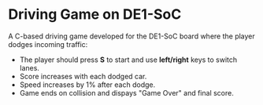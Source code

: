 # Driving Game on DE1-SoC
A C-based driving game developed for the DE1-SoC board where the player dodges incoming traffic:
- The player should press **S** to start and use **left/right** keys to switch lanes.
- Score increases with each dodged car.
- Speed increases by 1% after each dodge.
- Game ends on collision and dispays "Game Over" and final score.
